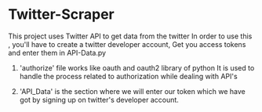 # Twitter-Scraper
This project uses Twitter API to get data from the twitter
In order to use this , you'll have to create a twitter developer account,
Get you access tokens and enter them in API-Data.py

1) 'authorize' 
  file works like oauth and oauth2 library of python
  It is used to handle the process related to authorization while dealing with API's
  
2) 'API_Data' 
  is the section where we will enter our token which we have got by signing up on twitter's developer account.
 
